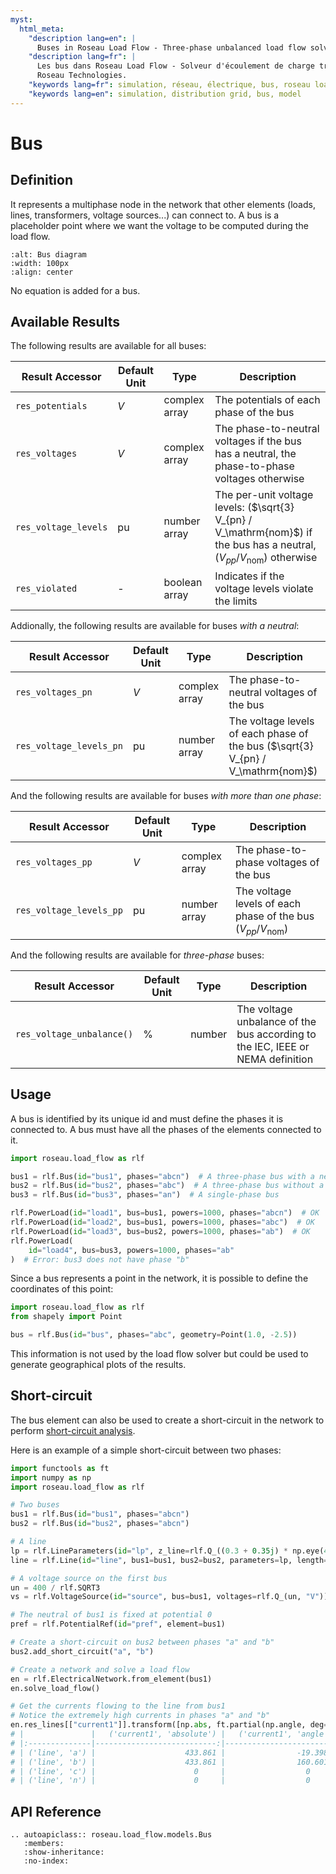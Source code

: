 ```yaml
---
myst:
  html_meta:
    "description lang=en": |
      Buses in Roseau Load Flow - Three-phase unbalanced load flow solver in a Python API by Roseau Technologies.
    "description lang=fr": |
      Les bus dans Roseau Load Flow - Solveur d'écoulement de charge triphasé et déséquilibré dans une API Python par
      Roseau Technologies.
    "keywords lang=fr": simulation, réseau, électrique, bus, roseau load flow, modèle
    "keywords lang=en": simulation, distribution grid, bus, model
---
```


# Bus

## Definition

It represents a multiphase node in the network that other elements (loads, lines, transformers,
voltage sources...) can connect to. A bus is a placeholder point where we want the voltage to be
computed during the load flow.

```{image} /_static/Bus.svg
:alt: Bus diagram
:width: 100px
:align: center
```

No equation is added for a bus.

## Available Results

The following results are available for all buses:

| Result Accessor      | Default Unit  | Type          | Description                                                                                                                       |
| -------------------- | ------------- | ------------- | --------------------------------------------------------------------------------------------------------------------------------- |
| `res_potentials`     | $V$           | complex array | The potentials of each phase of the bus                                                                                           |
| `res_voltages`       | $V$           | complex array | The phase-to-neutral voltages if the bus has a neutral, the phase-to-phase voltages otherwise                                     |
| `res_voltage_levels` | $\mathrm{pu}$ | number array  | The per-unit voltage levels: ($\sqrt{3} V_{pn} / V_\mathrm{nom}$) if the bus has a neutral, ($V_{pp} / V_\mathrm{nom}$) otherwise |
| `res_violated`       | -             | boolean array | Indicates if the voltage levels violate the limits                                                                                |

Addionally, the following results are available for buses _with a neutral_:

| Result Accessor         | Default Unit  | Type          | Description                                                                      |
| ----------------------- | ------------- | ------------- | -------------------------------------------------------------------------------- |
| `res_voltages_pn`       | $V$           | complex array | The phase-to-neutral voltages of the bus                                         |
| `res_voltage_levels_pn` | $\mathrm{pu}$ | number array  | The voltage levels of each phase of the bus ($\sqrt{3} V_{pn} / V_\mathrm{nom}$) |

And the following results are available for buses _with more than one phase_:

| Result Accessor         | Default Unit  | Type          | Description                                                             |
| ----------------------- | ------------- | ------------- | ----------------------------------------------------------------------- |
| `res_voltages_pp`       | $V$           | complex array | The phase-to-phase voltages of the bus                                  |
| `res_voltage_levels_pp` | $\mathrm{pu}$ | number array  | The voltage levels of each phase of the bus ($V_{pp} / V_\mathrm{nom}$) |

And the following results are available for _three-phase_ buses:

| Result Accessor           | Default Unit | Type   | Description                                                                    |
| ------------------------- | ------------ | ------ | ------------------------------------------------------------------------------ |
| `res_voltage_unbalance()` | $\%$         | number | The voltage unbalance of the bus according to the IEC, IEEE or NEMA definition |

## Usage

A bus is identified by its unique id and must define the phases it is connected to. A bus must
have all the phases of the elements connected to it.

```python
import roseau.load_flow as rlf

bus1 = rlf.Bus(id="bus1", phases="abcn")  # A three-phase bus with a neutral
bus2 = rlf.Bus(id="bus2", phases="abc")  # A three-phase bus without a neutral
bus3 = rlf.Bus(id="bus3", phases="an")  # A single-phase bus

rlf.PowerLoad(id="load1", bus=bus1, powers=1000, phases="abcn")  # OK
rlf.PowerLoad(id="load2", bus=bus1, powers=1000, phases="abc")  # OK
rlf.PowerLoad(id="load3", bus=bus2, powers=1000, phases="ab")  # OK
rlf.PowerLoad(
    id="load4", bus=bus3, powers=1000, phases="ab"
)  # Error: bus3 does not have phase "b"
```

Since a bus represents a point in the network, it is possible to define the coordinates of this
point:

```python
import roseau.load_flow as rlf
from shapely import Point

bus = rlf.Bus(id="bus", phases="abc", geometry=Point(1.0, -2.5))
```

This information is not used by the load flow solver but could be used to generate geographical
plots of the results.

## Short-circuit

The bus element can also be used to create a short-circuit in the network to perform
[short-circuit analysis](../usage/Short_Circuit.md).

Here is an example of a simple short-circuit between two phases:

```python
import functools as ft
import numpy as np
import roseau.load_flow as rlf

# Two buses
bus1 = rlf.Bus(id="bus1", phases="abcn")
bus2 = rlf.Bus(id="bus2", phases="abcn")

# A line
lp = rlf.LineParameters(id="lp", z_line=rlf.Q_((0.3 + 0.35j) * np.eye(4), "ohm/km"))
line = rlf.Line(id="line", bus1=bus1, bus2=bus2, parameters=lp, length=rlf.Q_(1, "km"))

# A voltage source on the first bus
un = 400 / rlf.SQRT3
vs = rlf.VoltageSource(id="source", bus=bus1, voltages=rlf.Q_(un, "V"))

# The neutral of bus1 is fixed at potential 0
pref = rlf.PotentialRef(id="pref", element=bus1)

# Create a short-circuit on bus2 between phases "a" and "b"
bus2.add_short_circuit("a", "b")

# Create a network and solve a load flow
en = rlf.ElectricalNetwork.from_element(bus1)
en.solve_load_flow()

# Get the currents flowing to the line from bus1
# Notice the extremely high currents in phases "a" and "b"
en.res_lines[["current1"]].transform([np.abs, ft.partial(np.angle, deg=True)])
# |               |   ('current1', 'absolute') |   ('current1', 'angle') |
# |:--------------|---------------------------:|------------------------:|
# | ('line', 'a') |                    433.861 |                -19.3987 |
# | ('line', 'b') |                    433.861 |                160.601  |
# | ('line', 'c') |                      0     |                  0      |
# | ('line', 'n') |                      0     |                  0      |
```

## API Reference

```{eval-rst}
.. autoapiclass:: roseau.load_flow.models.Bus
   :members:
   :show-inheritance:
   :no-index:
```
